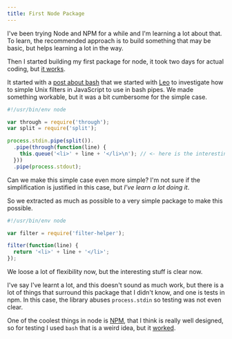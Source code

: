 ```yaml
---
title: First Node Package
---
```


I've been trying Node and NPM for a while and I'm learning a lot about that. To
learn, the recommended approach is to build something that may be basic, but
helps learning a lot in the way.

Then I started building my first package for node, it took two days for actual
coding, but [it works][1].

It started with a [post about bash][2] that we started with [Leo][3] to
investigate how to simple Unix filters in JavaScript to use in bash pipes. We
made something workable, but it was a bit cumbersome for the simple case.

~~~ javascript
#!/usr/bin/env node

var through = require('through');
var split = require('split');

process.stdin.pipe(split()).
  .pipe(through(function(line) {
    this.queue('<li>' + line + '</li>\n'); // <- here is the interesting stuff
  }))
  .pipe(process.stdout);
~~~

Can we make this simple case even more simple? I'm not sure if the
simplification is justified in this case, but *I've learn a lot doing it*.

So we extracted as much as possible to a very simple package to make this possible.

~~~ javascript
#!/usr/bin/env node

var filter = require('filter-helper');

filter(function(line) {
  return '<li>' + line + '</li>';
});
~~~

We loose a lot of flexibility now, but the interesting stuff is clear now.

I've say I've learnt a lot, and this doesn't sound as much work, but there is
a lot of things that surround this package that I didn't know, and one is tests
in npm. In this case, the library abuses `process.stdin` so testing was not
even clear.

One of the coolest things in node is [NPM][4], that I think is really well
designed, so for testing I used `bash` that is a weird idea, but it
[worked][5].

 [1]: https://www.npmjs.com/package/filter-helper
 [2]: http://eloyesp.github.io/es/2015/04/28/cuando-usar-bash/ "When to use bash (in Spanish)"
 [3]: https://github.com/leolower
 [4]: http://npmjs.com/
 [5]: https://github.com/eloyesp/filter-helper/blob/master/test/run
